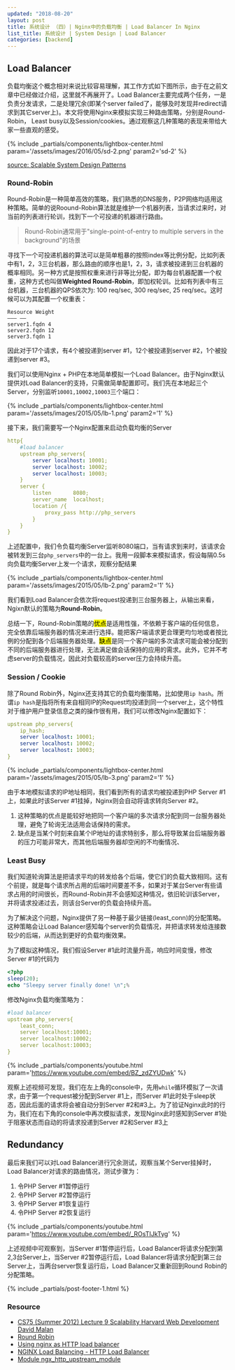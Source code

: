 ```yaml
---
updated: "2018-08-20"
layout: post
title: 系统设计 （四）| Nginx中的负载均衡 | Load Balancer In Nginx
list_title: 系统设计 | System Design | Load Balancer
categories: [backend]
---
```


## Load Balancer

负载均衡这个概念相对来说比较容易理解，其工作方式如下图所示，由于在之前文章中已经做过介绍，这里就不再展开了。Load Balancer主要完成两个任务，一是负责分发请求，二是处理冗余(即某个server failed了，能够及时发现并redirect请求到其它server上)。本文将使用Nginx来模拟实现三种路由策略，分别是Round-Robin， Least busy以及Session/cookies。通过观察这几种策略的表现来带给大家一些直观的感受。

{% include _partials/components/lightbox-center.html param='/assets/images/2016/05/sd-2.png' param2='sd-2' %}

<p class="md-p-center"><a href="http://horicky.blogspot.com/2010/10/scalable-system-design-patterns.html">source: Scalable System Design Patterns</a></p>

### Round-Robin

Round-Robin是一种简单高效的策略，我们熟悉的DNS服务，P2P网络均适用这种策略。简单的说Roound-Robin算法就是维护一个机器列表，当请求过来时，对当前的列表进行轮训，找到下一个可投递的机器进行路由。

> Round-Robin通常用于"single-point-of-entry to multiple servers in the background"的场景


寻找下一个可投递机器的算法可以是简单粗暴的按照index等比例分配，比如列表中有1，2，3三台机器，那么路由的顺序也是1，2，3，请求被投递到三台机器的概率相同。另一种方式是按照权重来进行非等比分配，即为每台机器配置一个权重，这种方式也叫做**Weighted Round-Robin**，即加权轮训。比如有列表中有三台机器，三台机器的QPS依次为: 100 req/sec, 300 req/sec, 25 req/sec。这时候可以为其配置一个权重表：

```shell
Resource Weight
——– ——
server1.fqdn 4
server2.fqdn 12
server3.fqdn 1
```
因此对于17个请求，有4个被投递到server #1，12个被投递到server #2，1个被投递到server #3。

我们可以使用Nginx + PHP在本地简单模拟一个Load Balancer。由于Nginx默认提供对Load Balancer的支持，只需做简单配置即可。我们先在本地起三个Server，分别监听`10001,10002,10003`三个端口：

{% include _partials/components/lightbox-center.html param='/assets/images/2015/05/lb-1.png' param2='1' %}

接下来，我们需要写一个Nginx配置来启动负载均衡的Server

```yaml
http{
    #load balancer
    upstream php_servers{
        server localhost: 10001;
        server localhost: 10002;
        server localhost: 10003;
    }
    server {
        listen       8080;
        server_name  localhost;
        location /{
            proxy_pass http://php_servers
        }
    }
}
```
上述配置中，我们令负载均衡Server监听8080端口，当有请求到来时，该请求会被转发到三台`php_servers`中的一台上。我用一段脚本来模拟请求，假设每隔0.5s向负载均衡Server上发一个请求，观察分配结果

{% include _partials/components/lightbox-center.html param='/assets/images/2015/05/lb-2.png' param2='1' %}

我们看到Load Balancer会依次将request投递到三台服务器上，从输出来看，Ngixn默认的策略为**Round-Robin**。

总结一下，Round-Robin策略的<mark>优点</mark>是适用性强，不依赖于客户端的任何信息，完全依靠后端服务器的情况来进行选择。能把客户端请求更合理更均匀地或者按比例的分配到各个后端服务器处理。<mark>缺点</mark>是同一个客户端的多次请求可能会被分配到不同的后端服务器进行处理，无法满足做会话保持的应用的需求。此外，它并不考虑server的负载情况，因此对负载较高的server压力会持续升高。


### Session / Cookie

除了Round Robin外，Nginx还支持其它的负载均衡策略，比如使用`ip hash`。所谓`ip hash`是指将所有来自相同IP的Request均投递到同一个server上，这个特性对于维护用户登录信息之类的操作很有用，我们可以修改Nginx配置如下：

```yaml
upstream php_servers{
    ip_hash;
    server localhost: 10001;
    server localhost: 10002;
    server localhost: 10003;
}
```

{% include _partials/components/lightbox-center.html param='/assets/images/2015/05/lb-3.png' param2='1' %}

由于本地模拟请求的IP地址相同，我们看到所有的请求均被投递到PHP Server #1上，如果此时该Server #1挂掉，Nginx则会自动将请求转向Server #2。

1. 这种策略的优点是能较好地把同一个客户端的多次请求分配到同一台服务器处理，避免了轮询无法适用会话保持的需求。
2. 缺点是当某个时刻来自某个IP地址的请求特别多，那么将导致某台后端服务器的压力可能非常大，而其他后端服务器却空闲的不均衡情况、

### Least Busy

我们知道轮询算法是把请求平均的转发给各个后端，使它们的负载大致相同。这有个前提，就是每个请求所占用的后端时间要差不多，如果对于某台Server有些请求占用的时间很长，而Round-Robin并不会感知这种情况，依旧轮训该Server，并将请求投递过去，则该台Server的负载会持续升高。

为了解决这个问题，Nginx提供了另一种基于最少链接(least_conn)的分配策略。这种策略会让Load Balancer感知每个server的负载情况，并把请求转发给连接数较少的后端，从而达到更好的负载均衡效果。

为了模拟这种情况，我们假设Server #1此时流量升高，响应时间变慢，修改Server #1的代码为

```php
<?php
sleep(20);
echo "Sleepy server finally done! \n";%
```
修改Nginx负载均衡策略为：

```yaml
#load balancer
upstream php_servers{
    least_conn;
    server localhost:10001;
    server localhost:10002;
    server localhost:10003;
}
```

{% include _partials/components/youtube.html param='https://www.youtube.com/embed/BZ_zdZYUDwk' %}

观察上述视频可发现，我们在左上角的console中，先用`while`循环模拟了一次请求，由于第一个request被分配到Server #1上，而Server #1此时处于sleep状态，因此后面的请求将会被自动分到Server #2和#3上。为了验证Nginx此时的行为，我们在右下角的console中再次模拟请求，发现Nginx此时感知到Server #1处于阻塞状态而自动的将请求投递到Server #2和Server #3上

## Redundancy

最后来我们可以对Load Balancer进行冗余测试，观察当某个Server挂掉时，Load Balancer对请求的路由情况，测试步骤为：

1. 令PHP Server #1暂停运行
2. 令PHP Server #2暂停运行
3. 令PHP Server #1恢复运行
4. 令PHP Server #2恢复运行

{% include _partials/components/youtube.html param='https://www.youtube.com/embed/_ROsTIJkTyg' %}

上述视频中可观察到，当Server #1暂停运行后，Load Balancer将请求分配到第2,3台Server上，当Server #2暂停运行后，Load Balancer将请求分配到第三台Server上，当两台server恢复运行后，Load Balancer又重新回到Round Robin的分配策略。

{% include _partials/post-footer-1.html %}

### Resource

- [CS75 (Summer 2012) Lecture 9 Scalability Harvard Web Development David Malan](https://www.youtube.com/watch?v=-W9F__D3oY4&t=955s)
- [Round Robin](http://g33kinfo.com/info/archives/2657)
- [Using nginx as HTTP load balancer](http://nginx.org/en/docs/http/load_balancing.html)
- [NGINX Load Balancing - HTTP Load Balancer](https://docs.nginx.com/nginx/admin-guide/load-balancer/http-load-balancer/)
- [Module ngx_http_upstream_module](http://nginx.org/en/docs/http/ngx_http_upstream_module.html)


